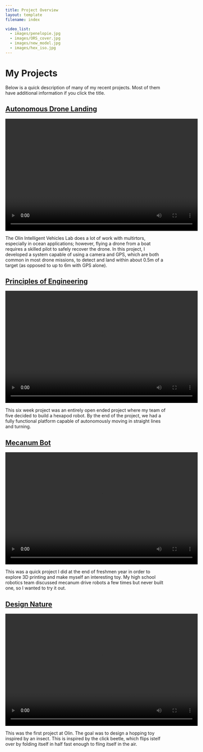 ```yaml
---
title: Project Overview
layout: template
filename: index

video_list:
  - images/penelopie.jpg
  - images/ORS_cover.jpg
  - images/new_model.jpg
  - images/hex_iso.jpg
---
```


# My Projects

Below is a quick description of many of my recent projects. Most of them have additional information if you click the title.

## [Autonomous Drone Landing](iv_lab.html)

<p style="text-align:center">
<video width="600" height="350" controls>
  <source src="images/drone_landing.mp4" type="video/mp4">
      Your browser won't let you see the cool video. :(
</video>
</p>

The Olin Intelligent Vehicles Lab does a lot of work with multirtors, especially in ocean applications; however, flying a drone from a boat requires a skilled pilot to safely recover the drone. In this project, I developed a system capable of using a camera and GPS, which are both common in most drone missions, to detect and land within about 0.5m of a target (as opposed to up to 6m with GPS alone).

## [Principles of Engineering](POE.html)

<p style="text-align:center">
<video width="600" height="350" controls>
  <source src="images/hexbot.mp4" type="video/mp4">
      Your browser won't let you see the cool video. :(
</video>
</p>

This six week project was an entirely open ended project where my team of five decided to build a hexapod robot. By the end of the project, we had a fully functional platform capable of autonomously moving in straight lines and turning.

## [Mecanum Bot](mecaum.html)

<p style="text-align:center">
<video width="600" height="350" controls>
  <source src="images/mecanum.mp4" type="video/mp4">
      Your browser won't let you see the cool video. :(
</video>
</p>

This was a quick project I did at the end of freshmen year in order to explore 3D printing and make myself an interesting toy. My high school robotics team discussed mecanum drive robots a few times but never built one, so I wanted to try it out.

## [Design Nature](des_nat.html)

<p style="text-align:center">
<video width="600" height="350" controls>
  <source src="images/hopper.mp4" type="video/mp4">
    Your browser won't let you see the cool video. :(
</video>
</p>

This was the first project at Olin. The goal was to design a hopping toy inspired by an insect. This is inspired by the click beetle, which flips istelf over by folding itself in half fast enough to fling itself in the air.
